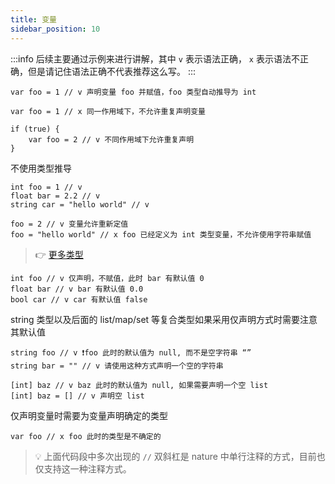 ```yaml
---
title: 变量
sidebar_position: 10
---
```


:::info
后续主要通过示例来进行讲解，其中 `v` 表示语法正确， `x` 表示语法不正确，但是请记住语法正确不代表推荐这么写。
:::

```nature
var foo = 1 // v 声明变量 foo 并赋值，foo 类型自动推导为 int

var foo = 1 // x 同一作用域下，不允许重复声明变量

if (true) {
	var foo = 2 // v 不同作用域下允许重复声明
}
```

不使用类型推导

```nature
int foo = 1 // v
float bar = 2.2 // v
string car = "hello world" // v

foo = 2 // v 变量允许重新定值
foo = "hello world" // x foo 已经定义为 int 类型变量，不允许使用字符串赋值
```

> 👉 [更多类型](type.md)

```nature
int foo // v 仅声明，不赋值，此时 bar 有默认值 0
float bar // v bar 有默认值 0.0
bool car // v car 有默认值 false
```

string 类型以及后面的 list/map/set 等复合类型如果采用仅声明方式时需要注意其默认值

```nature
string foo // v ❗️foo 此时的默认值为 null, 而不是空字符串 “”
string bar = "" // v 请使用这种方式声明一个空的字符串

[int] baz // v baz 此时的默认值为 null, 如果需要声明一个空 list
[int] baz = [] // v 声明空 list
```

仅声明变量时需要为变量声明确定的类型

```nature
var foo // x foo 此时的类型是不确定的
```

> 💡 上面代码段中多次出现的 `//` 双斜杠是 nature 中单行注释的方式，目前也仅支持这一种注释方式。
